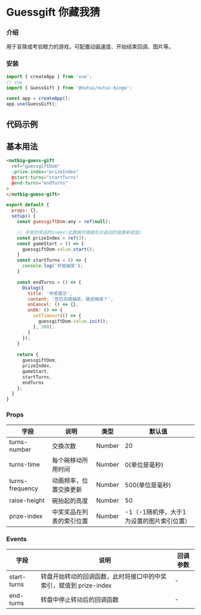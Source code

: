 # Guessgift 你藏我猜

### 介绍

用于盲猜或考验眼力的游戏，可配置动画速度、开始结束回调、图片等。

### 安装
``` javascript
import { createApp } from 'vue';
// vue
import { GuessGift } from '@nutui/nutui-bingo';

const app = createApp();
app.use(GuessGift);
```

## 代码示例
## 基本用法

```html
<nutbig-guess-gift
  ref="guessgiftDom"
  :prize-index="prizeIndex"
  @start-turns="startTurns"
  @end-turns="endTurns"
>
</nutbig-guess-gift>
```

```javascript
export default {
  props: {},
  setup() {
    const guessgiftDom:any = ref(null);

    // 中奖的奖品的index(此数据可根据后台返回的值重新赋值)
    const prizeIndex = ref(3); 
    const gameStart = () => {
      guessgiftDom.value.start();
    }
    const startTurns = () => {
      console.log('开始抽奖');
    }

    const endTurns = () => {
      Dialog({
        title: '中奖提示',
        content: '您已完成抽奖，是否继续？',
        onCancel: () => {},
        onOk: () => {
          setTimeout(() => {
            guessgiftDom.value.init();
          }, 300);
        }
      });
    }
   
    return {
      guessgiftDom,
      prizeIndex,
      gameStart,
      startTurns,
      endTurns
    };
  }
}
```


### Props

| 字段 | 说明 | 类型 | 默认值
|----- | ----- | ----- | ----- 
| turns-number | 交换次数 | Number | 20
| turns-time | 每个碗移动所用时间 | Number | 0(单位是毫秒)
| turns-frequency | 动画频率，位置交换更新 | Number | 500(单位是毫秒)
| raise-height | 碗抬起的高度 | Number | 50
| prize-index | 中奖奖品在列表的索引位置 | Number | -1（-1随机停，大于1为设置的图片索引位置）

### Events

| 字段 | 说明 | 回调参数
|----- | ----- | -----
| start-turns | 转盘开始转动的回调函数，此时将接口中的中奖索引，赋值到 prize-index| - 
| end-turns | 转盘中停止转动后的回调函数 | - 

